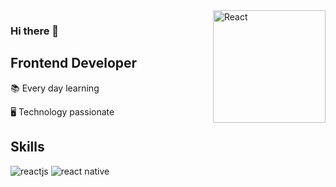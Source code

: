 <img src="https://svgshare.com/i/Zjo.svg" align="right" alt="React" width="180">

### Hi there 👋

## Frontend Developer

📚 Every day learning

:desktop_computer: Technology passionate

## Skills

![reactjs](https://img.shields.io/badge/React-20232A?style=for-the-badge&logo=react&logoColor=61DAFB)
![react native](https://img.shields.io/badge/React_Native-20232A?style=for-the-badge&logo=react&logoColor=61DAFB)
